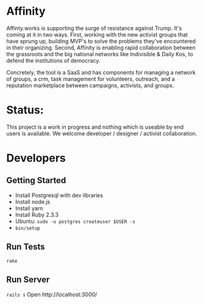 # Affinity

Affinty.works is supporting the surge of resistance against Trump. It's coming at it in two ways. First, working with the new activist groups that have sprung up, building MVP's to solve the problems they've encountered in their organizing. Second, Affinity is enabling rapid collaboration between the grassroots and the big national networks like Indivisible & Daily Kos, to defend the institutions of democracy.

Concretely, the tool is a SaaS and has components for managing a network of groups, a crm, task management for volunteers, outreach, and a reputation marketplace between campaigns, activists, and groups.

# Status:
This project is a work in progress and nothing which is useable by end users is available. We welcome developer / designer / activist collaboration.

# Developers

## Getting Started
* Install Postgresql with dev libraries
* Install node.js
* Install yarn
* Install Ruby 2.3.3
* Ubuntu: `sudo -u postgres createuser $USER -s`
* `bin/setup`

## Run Tests
`rake`

## Run Server
`rails s`
Open http://localhost:3000/
